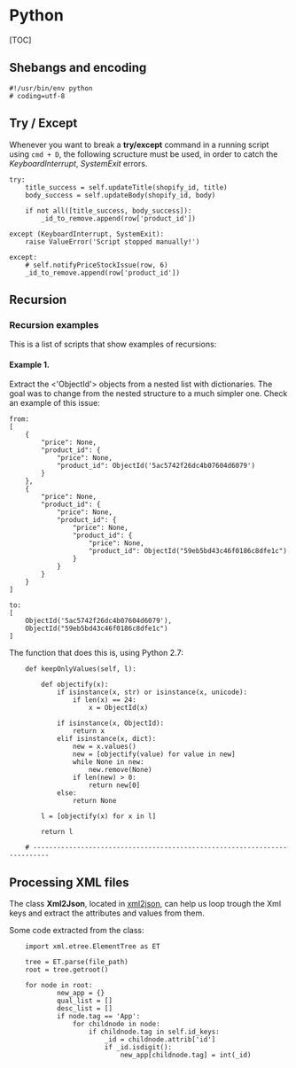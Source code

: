 # Python

[TOC]

## Shebangs and encoding

```
#!/usr/bin/env python
# coding=utf-8
```

## Try / Except

Whenever you want to break a **try/except** command in a running script using `cmd + D`, the following scructure must be used, in order to catch the *KeyboardInterrupt*, *SystemExit* errors.

```
try:
    title_success = self.updateTitle(shopify_id, title)
    body_success = self.updateBody(shopify_id, body)

    if not all([title_success, body_success]):
        _id_to_remove.append(row['product_id'])

except (KeyboardInterrupt, SystemExit):
    raise ValueError('Script stopped manually!')

except:
    # self.notifyPriceStockIssue(row, 6)
    _id_to_remove.append(row['product_id'])
```

## Recursion

### Recursion examples

This is a list of scripts that show examples of recursions:

#### Example 1. 

Extract the <'ObjectId'> objects from a nested list with dictionaries. The goal was to change from the nested structure to a much simpler one. Check an example of this issue:

```
from:
[
    {
        "price": None,
        "product_id": {
            "price": None,
            "product_id": ObjectId('5ac5742f26dc4b07604d6079')
        }
    },
    {
        "price": None,
        "product_id": {
            "price": None,
            "product_id": {
                "price": None,
                "product_id": {
                    "price": None,
                    "product_id": ObjectId("59eb5bd43c46f0186c8dfe1c")
                }
            }
        }
    }
]

to:
[
    ObjectId('5ac5742f26dc4b07604d6079'),
    ObjectId("59eb5bd43c46f0186c8dfe1c")
]

```

The function that does this is, using Python 2.7:

```
    def keepOnlyValues(self, l):

        def objectify(x):
            if isinstance(x, str) or isinstance(x, unicode):
                if len(x) == 24:
                    x = ObjectId(x)

            if isinstance(x, ObjectId):
                return x
            elif isinstance(x, dict):
                new = x.values()
                new = [objectify(value) for value in new]
                while None in new:
                    new.remove(None)
                if len(new) > 0:
                    return new[0]
            else:
                return None

        l = [objectify(x) for x in l]

        return l

    # --------------------------------------------------------------------------
```

## Processing XML files

The class **Xml2Json**, located in [xml2json](https://github.com/josemariasosa/jomtools/blob/master/python/xml/xml2json.py), can help us loop trough the Xml keys and extract the attributes and values from them. 

Some code extracted from the class:

```
    import xml.etree.ElementTree as ET

    tree = ET.parse(file_path)
    root = tree.getroot()

    for node in root:
            new_app = {}
            qual_list = []
            desc_list = []
            if node.tag == 'App':
                for childnode in node:
                    if childnode.tag in self.id_keys:
                        _id = childnode.attrib['id']
                        if _id.isdigit():
                            new_app[childnode.tag] = int(_id)
```






